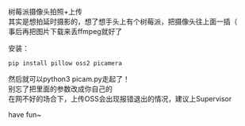 树莓派摄像头拍照+上传  
其实是想拍延时摄影的，想了想手头上有个树莓派，把摄像头往上面一插（  
事后再把图片下载来丢ffmpeg就好了  

安装：  
```
pip install pillow oss2 picamera
```
然后就可以python3 picam.py走起了！  
别忘了把里面的参数改成你自己的  
在网不好的场合下，上传OSS会出现报错退出的情况，建议上Supervisor  

have fun~